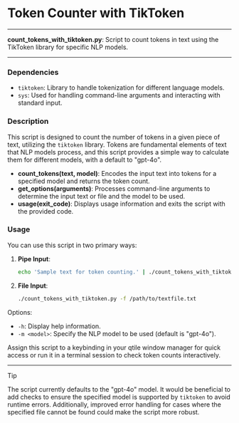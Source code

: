 # Token Counter with TikToken

---

**count_tokens_with_tiktoken.py**: Script to count tokens in text using the TikToken library for specific NLP models.

---

### Dependencies

- `tiktoken`: Library to handle tokenization for different language models.
- `sys`: Used for handling command-line arguments and interacting with standard input.

### Description

This script is designed to count the number of tokens in a given piece of text, utilizing the `tiktoken` library. Tokens are fundamental elements of text that NLP models process, and this script provides a simple way to calculate them for different models, with a default to "gpt-4o".

- **count_tokens(text, model)**: Encodes the input text into tokens for a specified model and returns the token count.
- **get_options(arguments)**: Processes command-line arguments to determine the input text or file and the model to be used.
- **usage(exit_code)**: Displays usage information and exits the script with the provided code.

### Usage

You can use this script in two primary ways:

1. **Pipe Input**: 
   ```bash
   echo 'Sample text for token counting.' | ./count_tokens_with_tiktoken.py
   ```

2. **File Input**: 
   ```bash
   ./count_tokens_with_tiktoken.py -f /path/to/textfile.txt
   ```

Options:
- `-h`: Display help information.
- `-m <model>`: Specify the NLP model to be used (default is "gpt-4o").

Assign this script to a keybinding in your qtile window manager for quick access or run it in a terminal session to check token counts interactively.

---

> [!TIP]
> The script currently defaults to the "gpt-4o" model. It would be beneficial to add checks to ensure the specified model is supported by `tiktoken` to avoid runtime errors. Additionally, improved error handling for cases where the specified file cannot be found could make the script more robust.
